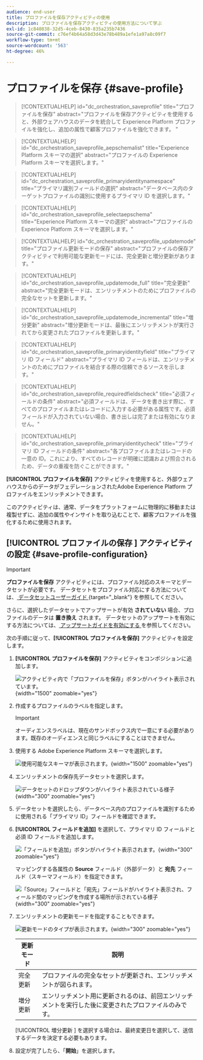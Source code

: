 ```yaml
---
audience: end-user
title: プロファイルを保存アクティビティの使用
description: プロファイルを保存アクティビティの使用方法について学ぶ
exl-id: 1c840838-32d5-4ceb-8430-835a235b7436
source-git-commit: c76ef4b64a58d3d43e78b489a1efe1a97a8c09f7
workflow-type: tm+mt
source-wordcount: '563'
ht-degree: 46%

---
```


# プロファイルを保存 {#save-profile}

>[!CONTEXTUALHELP]
>id="dc_orchestration_saveprofile"
>title="プロファイルを保存"
>abstract="プロファイルを保存アクティビティを使用すると、外部ウェアハウスのデータを統合して Experience Platform プロファイルを強化し、追加の属性で顧客プロファイルを強化できます。 "

>[!CONTEXTUALHELP]
>id="dc_orchestration_saveprofile_aepschemalist"
>title="Experience Platform スキーマの選択"
>abstract="プロファイルの Experience Platform スキーマを選択します。"

>[!CONTEXTUALHELP]
>id="dc_orchestration_saveprofile_primaryidentitynamespace"
>title="プライマリ識別フィールドの選択"
>abstract="データベース内のターゲットプロファイルの識別に使用するプライマリ ID を選択します。"

>[!CONTEXTUALHELP]
>id="dc_orchestration_saveprofile_selectaepschema"
>title="Experience Platform スキーマの選択"
>abstract="プロファイルの Experience Platform スキーマを選択します。"

>[!CONTEXTUALHELP]
>id="dc_orchestration_saveprofile_updatemode"
>title="プロファイル更新モードの保存"
>abstract="プロファイルの保存アクティビティで利用可能な更新モードには、完全更新と増分更新があります。"

>[!CONTEXTUALHELP]
>id="dc_orchestration_saveprofile_updatemode_full"
>title="完全更新"
>abstract="完全更新モードは、エンリッチメントのためにプロファイルの完全なセットを更新します。"

>[!CONTEXTUALHELP]
>id="dc_orchestration_saveprofile_updatemode_incremental"
>title="増分更新"
>abstract="増分更新モードは、最後にエンリッチメントが実行されてから変更されたプロファイルを更新します。"

>[!CONTEXTUALHELP]
>id="dc_orchestration_saveprofile_primaryidentityfield"
>title="プライマリ ID フィールド"
>abstract="プライマリ ID フィールドは、エンリッチメントのためにプロファイルを結合する際の信頼できるソースを示します。"

>[!CONTEXTUALHELP]
>id="dc_orchestration_saveprofile_requiredfieldscheck"
>title="必須フィールドの条件"
>abstract="必須フィールドは、データを書き出す際に、すべてのプロファイルまたはレコードに入力する必要がある属性です。必須フィールドが入力されていない場合、書き出しは完了または有効になりません。"

>[!CONTEXTUALHELP]
>id="dc_orchestration_saveprofile_primaryidentitycheck"
>title="プライマリ ID フィールドの条件"
>abstract="各プロファイルまたはレコードの一意の ID。これにより、すべてのレコードが明確に認識および照合されるため、データの重複を防ぐことができます。"

**[!UICONTROL プロファイルを保存]** アクティビティを使用すると、外部ウェアハウスからのデータがフェデレーションされたAdobe Experience Platform プロファイルをエンリッチメントできます。

このアクティビティは、通常、データをプラットフォームに物理的に移動または複製せずに、追加の属性やインサイトを取り込むことで、顧客プロファイルを強化するために使用されます。

## [!UICONTROL  プロファイルの保存 ] アクティビティの設定 {#save-profile-configuration}

>[!IMPORTANT]
>
>**プロファイルを保存** アクティビティには、プロファイル対応のスキーマとデータセットが必要です。 データセットをプロファイル対応にする方法については、[ データセットユーザーガイド ](https://experienceleague.adobe.com/ja/docs/experience-platform/catalog/datasets/user-guide#enable-profile){target="_blank"} を参照してください。
>
>さらに、選択したデータセットでアップサートが有効 **されていない** 場合、プロファイルのデータは **置き換え** されます。 データセットのアップサートを有効にする方法については、[ アップサートガイドを有効にする ](https://experienceleague.adobe.com/en/docs/experience-platform/catalog/datasets/enable-upsert) を参照してください。

次の手順に従って、**[!UICONTROL プロファイルを保存]** アクティビティを設定します。

1. **[!UICONTROL プロファイルを保存]** アクティビティをコンポジションに追加します。

   ![ アクティビティ内で「プロファイルを保存」ボタンがハイライト表示されています。](../assets/save-profiles/save-profiles.png){width="1500" zoomable="yes"}

1. 作成するプロファイルのラベルを指定します。

   >[!IMPORTANT]
   >
   >オーディエンスラベルは、現在のサンドボックス内で一意にする必要があります。既存のオーディエンスと同じラベルにすることはできません。

1. 使用する Adobe Experience Platform スキーマを選択します。

   ![ 使用可能なスキーマが表示されます。](../assets/save-profiles/select-schema.png){width="1500" zoomable="yes"}

1. エンリッチメントの保存先データセットを選択します。

   ![ データセットのドロップダウンがハイライト表示されている様子 ](../assets/save-profiles/select-dataset.png){width="300" zoomable="yes"}

1. データセットを選択したら、データベース内のプロファイルを識別するために使用される「プライマリ ID」フィールドを確認できます。

1. **[!UICONTROL フィールドを追加]** を選択して、プライマリ ID フィールドと必須 ID フィールドを追加します。

   ![ 「フィールドを追加」ボタンがハイライト表示されます。](../assets/save-profiles/add-fields.png){width="300" zoomable="yes"}

   マッピングする各属性の **Source** フィールド（外部データ）と **宛先** フィールド（スキーマフィールド）を指定できます。

   ![ 「Source」フィールドと「宛先」フィールドがハイライト表示され、フィールド間のマッピングを作成する場所が示されている様子 ](../assets/save-profiles/specify-mapping.png){width="300" zoomable="yes"}

1. エンリッチメントの更新モードを指定することもできます。

   ![ 更新モードのタイプが表示されます。](../assets/save-profiles/select-update-mode.png){width="300" zoomable="yes"}

   | 更新モード | 説明 |
   | ----------- | ----------- |
   | 完全更新 | プロファイルの完全なセットが更新され、エンリッチメントが図られます。 |
   | 増分更新 | エンリッチメント用に更新されるのは、前回エンリッチメントを実行した後に変更されたプロファイルのみです。 |

   [!UICONTROL  増分更新 ] を選択する場合は、最終変更日を選択して、送信するデータを決定する必要もあります。

1. 設定が完了したら、「**開始**」を選択します。
